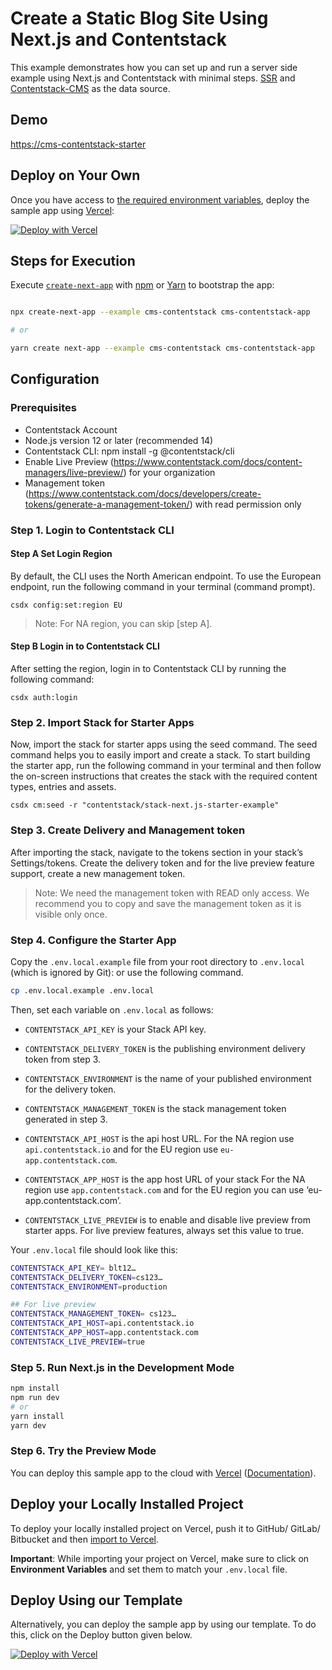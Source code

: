 # Create a Static Blog Site Using Next.js and Contentstack

This example demonstrates how you can set up and run a server side example using Next.js and Contentstack with minimal steps. [SSR](https://nextjs.org/docs/basic-features/pages) and [Contentstack-CMS](https://www.contentstack.com/) as the data source.

## Demo

[https://cms-contentstack-starter](https://cms-contentstack-starter.vercel.app/)

## Deploy on Your Own

Once you have access to [the required environment variables](#step-4-set-up-environment-variables), deploy the sample app using [Vercel](https://vercel.com?utm_source=github&utm_medium=readme&utm_campaign=next-example):

[![Deploy with Vercel](https://vercel.com/button)](https://vercel.com/new/clone?repository-url=https%3A%2F%2Fgithub.com%2Fvercel%2Fnext.js%2Ftree%2Fcanary%2Fexamples%2Fcms-contentstack&env=CONTENTSTACK_API_KEY,CONTENTSTACK_DELIVERY_TOKEN,CONTENTSTACK_ENVIRONMENT,CONTENTSTACK_MANAGEMENT_TOKEN,CONTENTSTACK_API_HOST,CONTENTSTACK_APP_HOST,CONTENTSTACK_LIVE_PREVIEW&envDescription=For%20more%20about%20environment%20tokens&envLink=https%3A%2F%2Fwww.contentstack.com%2Fdocs%2Fdevelopers%2Fsample-apps%2Fbuild-a-starter-website-using-next-js-and-contentstack%23build-and-configure-the-website&project-name=cms-contentstack-starter&repo-name=contenstack-nextjs-starter&demo-title=cms-contentstack-starter&demo-description=Contentstack%20starter%20app%20example%20with%20Live%20Preview&demo-url=https%3A%2F%2Fcms-contentstack-starter.vercel.app%2F&demo-image=https%3A%2F%2Fimages.contentstack.io%2Fv3%2Fassets%2Fblt8f177c3a5bf3b9a0%2Fblt8d4529a8c7873223%2F6216200c6dad8d31f18e4603%2Fnextjs-starter-app.png)

## Steps for Execution

Execute [`create-next-app`](https://github.com/vercel/next.js/tree/canary/packages/create-next-app) with [npm](https://docs.npmjs.com/cli/init) or [Yarn](https://yarnpkg.com/lang/en/docs/cli/create/) to bootstrap the app:

```bash

npx create-next-app --example cms-contentstack cms-contentstack-app

# or

yarn create next-app --example cms-contentstack cms-contentstack-app
```

## Configuration

### Prerequisites

- Contentstack Account
- Node.js version 12 or later (recommended 14)
- Contentstack CLI: npm install -g @contentstack/cli
- Enable Live Preview (https://www.contentstack.com/docs/content-managers/live-preview/) for your organization
- Management token (https://www.contentstack.com/docs/developers/create-tokens/generate-a-management-token/) with read permission only

### Step 1. Login to Contentstack CLI

#### Step A Set Login Region

By default, the CLI uses the North American endpoint. To use the European endpoint, run the following command in your terminal (command prompt).

`csdx config:set:region EU`

> Note: For NA region, you can skip [step A].

#### Step B Login in to Contentstack CLI

After setting the region, login in to Contentstack CLI by running the following command:

`csdx auth:login`

### Step 2. Import Stack for Starter Apps

Now, import the stack for starter apps using the seed command. The seed command helps you to easily import and create a stack.
To start building the starter app, run the following command in your terminal and then follow the on-screen instructions that creates the stack with the required content types, entries and assets.

`csdx cm:seed -r "contentstack/stack-next.js-starter-example"`

### Step 3. Create Delivery and Management token

After importing the stack, navigate to the tokens section in your stack’s Settings/tokens. Create the delivery token and for the live preview feature support, create a new management token.

> Note: We need the management token with READ only access. We recommend you to copy and save the management token as it is visible only once.

### Step 4. Configure the Starter App

Copy the `.env.local.example` file from your root directory to `.env.local` (which is ignored by Git): or use the following command.

```bash
cp .env.local.example .env.local
```

Then, set each variable on `.env.local` as follows:

- `CONTENTSTACK_API_KEY` is your Stack API key.
- `CONTENTSTACK_DELIVERY_TOKEN` is the publishing environment delivery token from step 3.

- `CONTENTSTACK_ENVIRONMENT` is the name of your published environment for the delivery token.

- `CONTENTSTACK_MANAGEMENT_TOKEN` is the stack management token generated in step 3.

- `CONTENTSTACK_API_HOST` is the api host URL.
  For the NA region use `api.contentstack.io` and for the EU region use `eu-app.contentstack.com`.

- `CONTENTSTACK_APP_HOST` is the app host URL of your stack
  For the NA region use `app.contentstack.com` and for the EU region you can use ‘eu-app.contentstack.com’.

- `CONTENTSTACK_LIVE_PREVIEW` is to enable and disable live preview from starter apps. For live preview features, always set this value to true.

Your `.env.local` file should look like this:

```bash
CONTENTSTACK_API_KEY= blt12…
CONTENTSTACK_DELIVERY_TOKEN=cs123…
CONTENTSTACK_ENVIRONMENT=production

## For live preview
CONTENTSTACK_MANAGEMENT_TOKEN= cs123…
CONTENTSTACK_API_HOST=api.contentstack.io
CONTENTSTACK_APP_HOST=app.contentstack.com
CONTENTSTACK_LIVE_PREVIEW=true

```

### Step 5. Run Next.js in the Development Mode

```bash
npm install
npm run dev
# or
yarn install
yarn dev
```

### Step 6. Try the Preview Mode

You can deploy this sample app to the cloud with [Vercel](https://vercel.com?utm_source=github&utm_medium=readme&utm_campaign=next-example) ([Documentation](https://nextjs.org/docs/deployment)).

## Deploy your Locally Installed Project

To deploy your locally installed project on Vercel, push it to GitHub/ GitLab/ Bitbucket and then [import to Vercel](https://vercel.com/import/git?utm_source=github&utm_medium=readme&utm_campaign=next-example).

**Important**: While importing your project on Vercel, make sure to click on **Environment Variables** and set them to match your `.env.local` file.

## Deploy Using our Template

Alternatively, you can deploy the sample app by using our template. To do this, click on the Deploy button given below.

[![Deploy with Vercel](https://vercel.com/button)](https://vercel.com/new/clone?repository-url=https%3A%2F%2Fgithub.com%2Fvercel%2Fnext.js%2Ftree%2Fcanary%2Fexamples%2Fcms-contentstack&env=CONTENTSTACK_API_KEY,CONTENTSTACK_DELIVERY_TOKEN,CONTENTSTACK_ENVIRONMENT,CONTENTSTACK_MANAGEMENT_TOKEN,CONTENTSTACK_API_HOST,CONTENTSTACK_APP_HOST,CONTENTSTACK_LIVE_PREVIEW&envDescription=For%20more%20about%20environment%20tokens&envLink=https%3A%2F%2Fwww.contentstack.com%2Fdocs%2Fdevelopers%2Fsample-apps%2Fbuild-a-starter-website-using-next-js-and-contentstack%23build-and-configure-the-website&project-name=cms-contentstack-starter&repo-name=contenstack-nextjs-starter&demo-title=cms-contentstack-starter&demo-description=Contentstack%20starter%20app%20example%20with%20Live%20Preview&demo-url=https%3A%2F%2Fcms-contentstack-starter.vercel.app%2F&demo-image=https%3A%2F%2Fimages.contentstack.io%2Fv3%2Fassets%2Fblt8f177c3a5bf3b9a0%2Fblt8d4529a8c7873223%2F6216200c6dad8d31f18e4603%2Fnextjs-starter-app.png)
